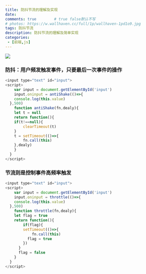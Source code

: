 ```yaml
---
title: 防抖节流的理解及实现
date: 
comments: true        # true false默认不写
# photos: https://w.wallhaven.cc/full/1p/wallhaven-1pd1o9.jpg
tags: 防抖节流
description: 防抖节流的理解及简单实现
categories: 
 - [前端,js]
---
```

<img src="/images/防抖节流.jpg" />
<!--more-->

### 防抖：用户频发触发事件，只要最后一次事件的操作

```javascript
<input type="text" id="input">
<script>
	var input = document.getElementById('input') 
	input.oninput = antiShake(()=>{
  	console.log(this.value)
  },500)
	function antiShake(fn,dealy){
  	let t = null
    return function(){
    if(t!==null){
    	clearTimeout(t)
    }
    t = setTimeout(()=>{
    	fn.call(this)
    },dealy)
    }
  }
</script>
```

### 节流则是控制事件高频率触发

```javascript
<input type="text" id="input">
<script>
	var input = document.getElementById('input') 
	input.oninput = throttle(()=>{
  	console.log(this.value)
  },500)
	function throttle(fn,dealy){
  	let flag = true
    return function(){
    	if(flag){
      	setTimeout(()=>{
        	fn.call(this)
          flag = true
        })
      }
      flag = false
    }
  }
</script>
```

